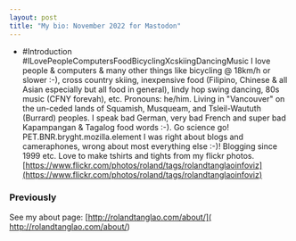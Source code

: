 ```yaml
---
layout: post
title: "My bio: November 2022 for Mastodon"
---
```

* #Introduction #ILovePeopleComputersFoodBicyclingXcskiingDancingMusic I love people & computers & many other things like bicycling @  18km/h or slower :-), cross country skiing, inexpensive food (Filipino,  Chinese & all Asian especially but all food in general), lindy hop  swing dancing, 80s music (CFNY forevah), etc. Pronouns: he/him.  Living  in "Vancouver" on the un-ceded lands of Squamish, Musqueam, and  Tsleil-Waututh (Burrard) peoples. I speak bad German, very bad French  and super bad Kapampangan & Tagalog food words :-). Go science  go! PET.BNR.bryght.mozilla.element I was right about blogs and cameraphones, wrong about most everything else :-)!  Blogging since 1999 etc. Love to make tshirts and tights from my flickr photos. [https://www.flickr.com/photos/roland/tags/rolandtanglaoinfoviz](https://www.flickr.com/photos/roland/tags/rolandtanglaoinfoviz)

### Previously

See my about page: [http://rolandtanglao.com/about/]( http://rolandtanglao.com/about/)

